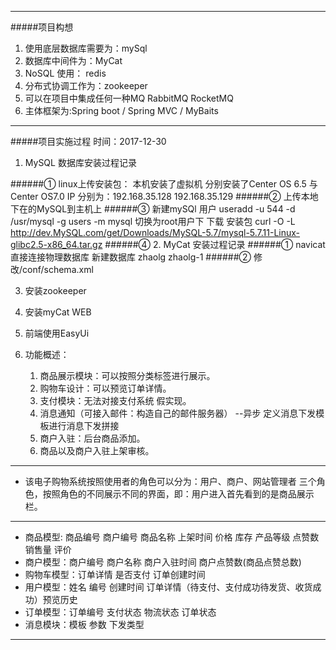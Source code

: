 ***************************
#####项目构想
1. 使用底层数据库需要为：mySql 
2. 数据库中间件为：MyCat
3. NoSQL 使用： redis
4. 分布式协调工作为：zookeeper
5. 可以在项目中集成任何一种MQ RabbitMQ RocketMQ
6. 主体框架为:Spring boot / Spring MVC / MyBaits 
*********************************
#####项目实施过程  时间：2017-12-30
1. MySQL 数据库安装过程记录

  ######① linux上传安装包： 本机安装了虚拟机  分别安装了Center OS 6.5 与 Center OS7.0 
    IP 分别为：192.168.35.128 192.168.35.129 
  ######②  上传本地下在的MySQL到主机上
  ######③  新建mySQl 用户
     useradd -u 544 -d /usr/mysql  -g users -m  mysql
     切换为root用户下 下载 安装包
     curl -O -L http://dev.MySQL.com/get/Downloads/MySQL-5.7/mysql-5.7.11-Linux-glibc2.5-x86_64.tar.gz
  ######④
2. MyCat 安装过程记录
  ######① navicat 直接连接物理数据库 新建数据库 zhaolg zhaolg-1
  ######② 修改/conf/schema.xml
  
3. 安装zookeeper 
4. 安装myCat WEB



5. 前端使用EasyUi 
   
6. 功能概述：
   1) 商品展示模块：可以按照分类标签进行展示。
   2) 购物车设计：可以预览订单详情。
   3) 支付模块：无法对接支付系统  假实现。
   4) 消息通知（可接入邮件：构造自己的邮件服务器）   --异步 定义消息下发模板进行消息下发拼接
   5) 商户入驻：后台商品添加。
   6) 商品以及商户入驻上架审核。

**************************************
* 该电子购物系统按照使用者的角色可以分为：用户、商户、网站管理者 三个角色，按照角色的不同展示不同的界面，即：用户进入首先看到的是商品展示栏。
**************************************
* 商品模型: 商品编号 商户编号 商品名称 上架时间 价格 库存 产品等级 点赞数 销售量 评价
* 商户模型：商户编号 商户名称  商户入驻时间  商户点赞数(商品点赞总数)
* 购物车模型：订单详情  是否支付  订单创建时间  
* 用户模型：姓名 编号 创建时间 订单详情（待支付、支付成功待发货、收货成功）预览历史
* 订单模型：订单编号  支付状态  物流状态  订单状态
* 消息模块：模板  参数  下发类型
***********************************************








